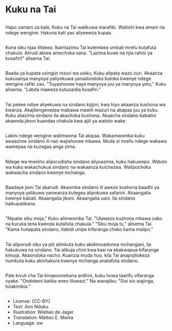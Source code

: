 # Kuku na Tai

##
Hapo zamani za kale, Kuku na Tai walikuwa marafiki. Waliishi kwa amani na ndege wengine. Hakuna kati yao aliyeweza kupaa.

##
Kuna siku njaa ilitokea. Ikamlazimu Tai kutembea umbali mrefu kutafuta chakula. Alirudi akiwa amechoka sana. "Lazima kuwe na njia rahisi ya kusafiri!" alisema Tai.

##
Baada ya kupata usingizi mzuri wa usiku, Kuku alipata wazo zuri. Akaanza kukusanya manyoya yaliyokuwa yanadondoka kutoka kwenye ndege wengine rafiki zao. "Tuyashonee haya manyoya juu ya manyoya yetu," Kuku alisema. "Labda inaweza kutusaidia kusafiri."

##
Tai pekee ndiye aliyekuwa na sindano kijijini, kwa hiyo akaanza kushona wa kwanza. Akajitengenezea mabawa mawili mazuri na akapaa juu ya kuku. Kuku aliazima sindano ila akachoka kushona. Akaacha sindano kabatini akaenda jikoni kuandaa chakula kwa ajili ya watoto wake.

##
Lakini ndege wengine walimwona Tai akipaa. Wakamwomba kuku awaazime sindano ili nao wajishonee mbawa. Muda si mrefu ndege wakawa wamepaa na kuzagaa anga zima.

##
Ndege wa mwisho aliporudisha sindano aliyoazima, kuku hakuwepo. Watoto wa kuku wakachukua sindano na wakaanza kuichezea. Walipochoka wakaiacha sindano kwenye mchanga.

##
Baadaye jioni Tai akarudi. Akaomba sindano ili aweze kushona baadhi ya manyoya yalikuwa yameanza kulegea alipokuwa safarini. Akaangalia kwenye kabati. Akaangalia jikoni. Akaangalia uani. Ila sindano haikupatikana.

##
"Nipatie siku moja," Kuku alimwomba Tai. "Utaweza kushona mbawa zako na kuruka tena kwenda kutafuta chakula." "Siku moja tu," alisema Tai. "Kama hutaipata sindano, itabidi unipe kifaranga chako kama malipo."

##
Tai aliporudi siku ya pili alimkuta kuku akidonoadonoa mchangani, ila hakukuwa na sindano. Tai alikuja chini kwa kasi na akakwapua kifaranga kimoja. Akaondoka nacho. Kuanzia muda huo, kila Tai anapojitokeza humkuta kuku akichakura kwenye mchanga anatafuta sindano.

##
Pale kivuli cha Tai kinapoonekana ardhini, kuku huwa taarifu vifaranga vyake. "Ondokeni katika eneo lilowazi." Na wanajibu: "Sisi sio wajinga, tutakimbia."

##
* License: [CC-BY]
* Text: Ann Nduku
* Illustration: Wiehan de Jager
* Translation: Matteo E. Mwita
* Language: sw
